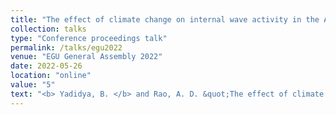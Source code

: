 ```yaml
---
title: "The effect of climate change on internal wave activity in the Andaman Sea"
collection: talks
type: "Conference proceedings talk"
permalink: /talks/egu2022
venue: "EGU General Assembly 2022"
date: 2022-05-26
location: "online"
value: "5"
text: "<b> Yadidya, B. </b> and Rao, A. D. &quot;The effect of climate change on internal wave activity in the Andaman Sea &quot;,<b><i>EGU General Assembly 2022</i></b>, Vienna, Austria, 23–27 May 2022, EGU22-10745, https://doi.org/10.5194/egusphere-egu22-10745, 2022."
---
```


